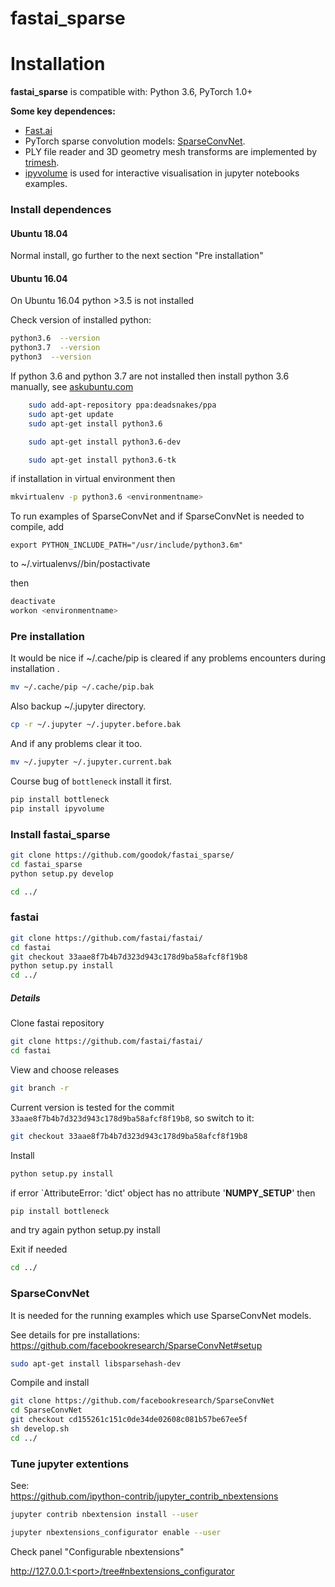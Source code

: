 # fastai_sparse

# Installation

**fastai_sparse** is compatible with: Python 3.6, PyTorch 1.0+

**Some key dependences:**  
- [Fast.ai](https://github.com/fastai/fastai#installation)  
- PyTorch sparse convolution models: [SparseConvNet](https://github.com/facebookresearch/SparseConvNet). 
- PLY file reader and 3D geometry mesh transforms are implemented by [trimesh](https://github.com/mikedh/trimesh).    
- [ipyvolume](http://ipyvolume.readthedocs.io/) is used for interactive visualisation in jupyter notebooks examples.

### Install dependences

####  Ubuntu 18.04

Normal install, go further to the next section "Pre installation"

#### Ubuntu 16.04

On Ubuntu 16.04 python >3.5 is not installed

Check version of installed python:

```bash
python3.6  --version
python3.7  --version
python3  --version
```


If python 3.6 and python 3.7 are not installed then install python 3.6 manually, see [askubuntu.com](https://askubuntu.com/questions/865554/how-do-i-install-python-3-6-using-apt-get/865569#865569)

```bash
    sudo add-apt-repository ppa:deadsnakes/ppa
    sudo apt-get update
    sudo apt-get install python3.6

    sudo apt-get install python3.6-dev

    sudo apt-get install python3.6-tk
```

if installation in virtual environment then

```bash
mkvirtualenv -p python3.6 <environmentname>
```

To run examples of SparseConvNet and if SparseConvNet is needed to compile, add

    export PYTHON_INCLUDE_PATH="/usr/include/python3.6m"

to ~/.virtualenvs/<environmentname>/bin/postactivate

then 

```bash
deactivate
workon <environmentname>
```




### Pre installation

It would be nice if ~/.cache/pip is cleared if any problems encounters during installation .

```bash
mv ~/.cache/pip ~/.cache/pip.bak
```

Also  backup ~/.jupyter  directory.

```bash
cp -r ~/.jupyter ~/.jupyter.before.bak
```

And if any problems clear it too.

```bash
mv ~/.jupyter ~/.jupyter.current.bak
```


Course bug of `bottleneck` install it first.

```bash
pip install bottleneck
pip install ipyvolume
```

### Install fastai_sparse

```bash
git clone https://github.com/goodok/fastai_sparse/
cd fastai_sparse
python setup.py develop

cd ../
```


### fastai


```bash
git clone https://github.com/fastai/fastai/
cd fastai
git checkout 33aae8f7b4b7d323d943c178d9ba58afcf8f19b8
python setup.py install
cd ../
```

##### Details

Clone fastai repository

```bash
git clone https://github.com/fastai/fastai/
cd fastai
```

View and choose releases

```bash
git branch -r

```

Current version is tested for the commit `33aae8f7b4b7d323d943c178d9ba58afcf8f19b8`, so switch to it:

```bash
git checkout 33aae8f7b4b7d323d943c178d9ba58afcf8f19b8
```

Install

```bash
python setup.py install
```

if error `AttributeError: 'dict' object has no attribute '__NUMPY_SETUP__' then 
```bash
pip install bottleneck
````

and try again python setup.py install

Exit if needed

```bash
cd ../
```


### SparseConvNet

It is needed for the running examples  which use SparseConvNet models.

See details for pre installations:
https://github.com/facebookresearch/SparseConvNet#setup

```bash
sudo apt-get install libsparsehash-dev
```

Compile and install

```bash
git clone https://github.com/facebookresearch/SparseConvNet
cd SparseConvNet
git checkout cd155261c151c0de34de02608c081b57be67ee5f
sh develop.sh
cd ../
```



### Tune jupyter extentions

See:  
https://github.com/ipython-contrib/jupyter_contrib_nbextensions


```bash
jupyter contrib nbextension install --user

jupyter nbextensions_configurator enable --user
```

Check panel "Configurable nbextensions"

http://127.0.0.1:<port>/tree#nbextensions_configurator


